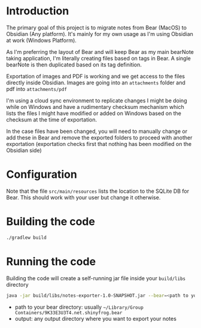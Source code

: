 # Introduction

The primary goal of this project is to migrate notes from Bear (MacOS) to Obsidian (Any platform).
It's mainly for my own usage as I'm using Obsidian at work (Windows Platform).

As I'm preferring the layout of Bear and will keep Bear as my main bearNote taking application, I'm literally creating files based on tags in Bear.
A single bearNote is then duplicated based on its tag definition.

Exportation of images and PDF is working and we get access to the files directly inside Obsidian. Images are going into an `attachments` folder and pdf into `attachments/pdf`

I'm using a cloud sync environment to replicate changes I might be doing while on Windows and have a rudimentary checksum mechanism which lists the files I might have modified or added on Windows based on the checksum at the time of exportation.

In the case files have been changed, you will need to manually change or add these in Bear and remove the exported folders to proceed with another exportation (exportation checks first that nothing has been modified on the Obsidian side)

# Configuration
Note that the file `src/main/resources` lists the location to the SQLite DB for Bear. This should work with your user but change it otherwise.

# Building the code

```bash
./gradlew build
```

# Running the code

Building the code will create a self-running jar file inside your `build/libs` directory

```bash
java -jar build/libs/notes-exporter-1.0-SNAPSHOT.jar --bear=<path to your bear directory> --output=<path to your exportation directory>
```
- path to your bear directory: usually `~/Library/Group Containers/9K33E3U3T4.net.shinyfrog.bear`
- output: any output directory where you want to export your notes